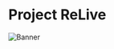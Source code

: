 # Project ReLive


![Banner](https://github.com/CS-G-01-13/.github/blob/main/profile/banner.png?raw=true)

